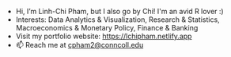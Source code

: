 - Hi, I’m Linh-Chi Pham, but I also go by Chi! I'm an avid R lover :)
- Interests: Data Analytics & Visualization, Research & Statistics, Macroeconomics & Monetary Policy, Finance & Banking
- Visit my portfolio website: https://lchipham.netlify.app
- 📫 Reach me at cpham2@conncoll.edu

<!---
lchipham/lchipham is a ✨ special ✨ repository because its `README.md` (this file) appears on your GitHub profile.
You can click the Preview link to take a look at your changes.
--->
